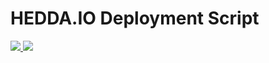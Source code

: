 
# HEDDA.IO Deployment Script

<a href="https://portal.azure.com/#create/Microsoft.Template/uri/https%3A%2F%2Fraw.githubusercontent.com%2Foh22is%2FHEDDA.IO%2Fmaster%2Fazuredeploy.json" target="_blank">
    <img src="http://azuredeploy.net/deploybutton.png" /> 
</a>
<a href="http://armviz.io/#/?load=https:%3A%2F%2Fraw.githubusercontent.com%2Foh22is%2HEDDA.IO%2Fmaster%2Fazuredeploy.json" target="_blank">
  <img src="http://armviz.io/visualizebutton.png" />
</a>
